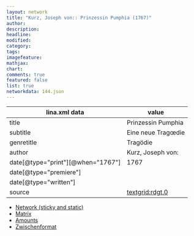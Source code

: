 ```yaml
---
layout: network
title: "Kurz, Joseph von:: Prinzessin Pumphia (1767)"
author:
description:
headline:
modified:
category:
tags:
imagefeature: 
mathjax: 
chart: 
comments: true
featured: false
list: true
networkdata: 144.json
---
```

lina.xml data  | value
------------- | -------------
title|Prinzessin Pumphia
subtitle|Eine neue Tragœdie
genretitle|Tragödie
author|Kurz, Joseph von:
date[@type="print"][@when="1767"]|1767
date[@type="premiere"]|
date[@type="written"]|
source|[textgrid:rdgt.0](https://textgridlab.org/1.0/tgcrud-public/rest/textgrid:rdgt.0/data)



* [Network (sticky and static)](/network144)
* [Matrix](/matrix144)
* [Amounts](/amounts144)
* [Zwischenformat](/lina144 )
